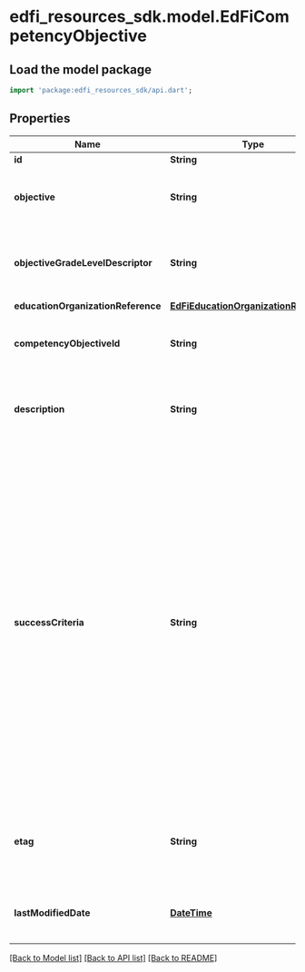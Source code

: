 # edfi_resources_sdk.model.EdFiCompetencyObjective

## Load the model package
```dart
import 'package:edfi_resources_sdk/api.dart';
```

## Properties
Name | Type | Description | Notes
------------ | ------------- | ------------- | -------------
**id** | **String** |  | [optional] 
**objective** | **String** | The designated title of the competency objective. | 
**objectiveGradeLevelDescriptor** | **String** | The grade level for which the competency objective is targeted. | 
**educationOrganizationReference** | [**EdFiEducationOrganizationReference**](EdFiEducationOrganizationReference.md) |  | 
**competencyObjectiveId** | **String** | The Identifier for the competency objective. | [optional] 
**description** | **String** | The description of the student competency objective. | [optional] 
**successCriteria** | **String** | One or more statements that describes the criteria used by teachers and students to check for attainment of a competency objective. This criteria gives clear indications as to the degree to which learning is moving through the Zone or Proximal Development toward independent achievement of the competency objective. | [optional] 
**etag** | **String** | A unique system-generated value that identifies the version of the resource. | [optional] 
**lastModifiedDate** | [**DateTime**](DateTime.md) | The date and time the resource was last modified. | [optional] 

[[Back to Model list]](../README.md#documentation-for-models) [[Back to API list]](../README.md#documentation-for-api-endpoints) [[Back to README]](../README.md)


